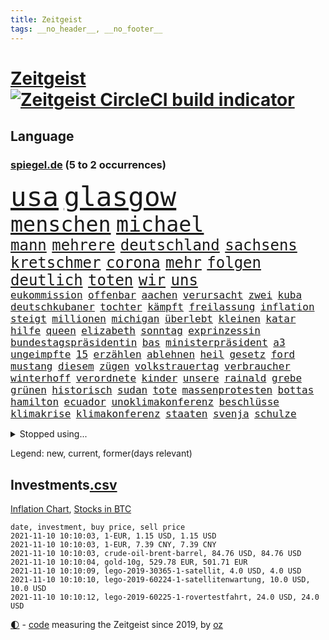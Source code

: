 ```yaml
---
title: Zeitgeist
tags: __no_header__, __no_footer__
---
```


# [Zeitgeist](https://oliz.io/zeitgeist/) [![Zeitgeist CircleCI build indicator](https://circleci.com/gh/ooz/zeitgeist.svg?style=shield)](https://circleci.com/gh/ooz/zeitgeist)

## Language

<h3><a href="https://www.spiegel.de" target="_blank">spiegel.de</a> (5 to 2 occurrences)</h3>
<p style="font-family:monospace">
<span style="font-size:32pt"><a href="news_links.html#usa" class="current">usa</a></span>
<span style="font-size:32pt"><a href="news_links.html#glasgow" class="current">glasgow</a></span>
<br>
<span style="font-size:25pt"><a href="news_links.html#menschen" class="current">menschen</a></span>
<span style="font-size:25pt"><a href="news_links.html#michael" class="current">michael</a></span>
<br>
<span style="font-size:18pt"><a href="news_links.html#mann" class="current">mann</a></span>
<span style="font-size:18pt"><a href="news_links.html#mehrere" class="current">mehrere</a></span>
<span style="font-size:18pt"><a href="news_links.html#deutschland" class="current">deutschland</a></span>
<span style="font-size:18pt"><a href="news_links.html#sachsens" class="current">sachsens</a></span>
<span style="font-size:18pt"><a href="news_links.html#kretschmer" class="current">kretschmer</a></span>
<span style="font-size:18pt"><a href="news_links.html#corona" class="current">corona</a></span>
<span style="font-size:18pt"><a href="news_links.html#mehr" class="current">mehr</a></span>
<span style="font-size:18pt"><a href="news_links.html#folgen" class="current">folgen</a></span>
<span style="font-size:18pt"><a href="news_links.html#deutlich" class="current">deutlich</a></span>
<span style="font-size:18pt"><a href="news_links.html#toten" class="current">toten</a></span>
<span style="font-size:18pt"><a href="news_links.html#wir" class="current">wir</a></span>
<span style="font-size:18pt"><a href="news_links.html#uns" class="current">uns</a></span>
<br>
<span style="font-size:12pt"><a href="news_links.html#eukommission" class="current">eukommission</a></span>
<span style="font-size:12pt"><a href="news_links.html#offenbar" class="current">offenbar</a></span>
<span style="font-size:12pt"><a href="news_links.html#aachen" class="current">aachen</a></span>
<span style="font-size:12pt"><a href="news_links.html#verursacht" class="current">verursacht</a></span>
<span style="font-size:12pt"><a href="news_links.html#zwei" class="current">zwei</a></span>
<span style="font-size:12pt"><a href="news_links.html#kuba" class="current">kuba</a></span>
<span style="font-size:12pt"><a href="news_links.html#deutschkubaner" class="new">deutschkubaner</a></span>
<span style="font-size:12pt"><a href="news_links.html#tochter" class="current">tochter</a></span>
<span style="font-size:12pt"><a href="news_links.html#kämpft" class="current">kämpft</a></span>
<span style="font-size:12pt"><a href="news_links.html#freilassung" class="current">freilassung</a></span>
<span style="font-size:12pt"><a href="news_links.html#inflation" class="current">inflation</a></span>
<span style="font-size:12pt"><a href="news_links.html#steigt" class="current">steigt</a></span>
<span style="font-size:12pt"><a href="news_links.html#millionen" class="current">millionen</a></span>
<span style="font-size:12pt"><a href="news_links.html#michigan" class="new">michigan</a></span>
<span style="font-size:12pt"><a href="news_links.html#überlebt" class="current">überlebt</a></span>
<span style="font-size:12pt"><a href="news_links.html#kleinen" class="current">kleinen</a></span>
<span style="font-size:12pt"><a href="news_links.html#katar" class="current">katar</a></span>
<span style="font-size:12pt"><a href="news_links.html#hilfe" class="current">hilfe</a></span>
<span style="font-size:12pt"><a href="news_links.html#queen" class="current">queen</a></span>
<span style="font-size:12pt"><a href="news_links.html#elizabeth" class="current">elizabeth</a></span>
<span style="font-size:12pt"><a href="news_links.html#sonntag" class="current">sonntag</a></span>
<span style="font-size:12pt"><a href="news_links.html#exprinzessin" class="new">exprinzessin</a></span>
<span style="font-size:12pt"><a href="news_links.html#bundestagspräsidentin" class="current">bundestagspräsidentin</a></span>
<span style="font-size:12pt"><a href="news_links.html#bas" class="current">bas</a></span>
<span style="font-size:12pt"><a href="news_links.html#ministerpräsident" class="current">ministerpräsident</a></span>
<span style="font-size:12pt"><a href="news_links.html#a3" class="current">a3</a></span>
<span style="font-size:12pt"><a href="news_links.html#ungeimpfte" class="current">ungeimpfte</a></span>
<span style="font-size:12pt"><a href="news_links.html#15" class="current">15</a></span>
<span style="font-size:12pt"><a href="news_links.html#erzählen" class="current">erzählen</a></span>
<span style="font-size:12pt"><a href="news_links.html#ablehnen" class="new">ablehnen</a></span>
<span style="font-size:12pt"><a href="news_links.html#heil" class="current">heil</a></span>
<span style="font-size:12pt"><a href="news_links.html#gesetz" class="current">gesetz</a></span>
<span style="font-size:12pt"><a href="news_links.html#ford" class="current">ford</a></span>
<span style="font-size:12pt"><a href="news_links.html#mustang" class="current">mustang</a></span>
<span style="font-size:12pt"><a href="news_links.html#diesem" class="current">diesem</a></span>
<span style="font-size:12pt"><a href="news_links.html#zügen" class="current">zügen</a></span>
<span style="font-size:12pt"><a href="news_links.html#volkstrauertag" class="new">volkstrauertag</a></span>
<span style="font-size:12pt"><a href="news_links.html#verbraucher" class="current">verbraucher</a></span>
<span style="font-size:12pt"><a href="news_links.html#winterhoff" class="new">winterhoff</a></span>
<span style="font-size:12pt"><a href="news_links.html#verordnete" class="current">verordnete</a></span>
<span style="font-size:12pt"><a href="news_links.html#kinder" class="current">kinder</a></span>
<span style="font-size:12pt"><a href="news_links.html#unsere" class="current">unsere</a></span>
<span style="font-size:12pt"><a href="news_links.html#rainald" class="new">rainald</a></span>
<span style="font-size:12pt"><a href="news_links.html#grebe" class="new">grebe</a></span>
<span style="font-size:12pt"><a href="news_links.html#grünen" class="current">grünen</a></span>
<span style="font-size:12pt"><a href="news_links.html#historisch" class="current">historisch</a></span>
<span style="font-size:12pt"><a href="news_links.html#sudan" class="current">sudan</a></span>
<span style="font-size:12pt"><a href="news_links.html#tote" class="current">tote</a></span>
<span style="font-size:12pt"><a href="news_links.html#massenprotesten" class="current">massenprotesten</a></span>
<span style="font-size:12pt"><a href="news_links.html#bottas" class="current">bottas</a></span>
<span style="font-size:12pt"><a href="news_links.html#hamilton" class="current">hamilton</a></span>
<span style="font-size:12pt"><a href="news_links.html#ecuador" class="current">ecuador</a></span>
<span style="font-size:12pt"><a href="news_links.html#unoklimakonferenz" class="current">unoklimakonferenz</a></span>
<span style="font-size:12pt"><a href="news_links.html#beschlüsse" class="new">beschlüsse</a></span>
<span style="font-size:12pt"><a href="news_links.html#klimakrise" class="current">klimakrise</a></span>
<span style="font-size:12pt"><a href="news_links.html#klimakonferenz" class="current">klimakonferenz</a></span>
<span style="font-size:12pt"><a href="news_links.html#staaten" class="current">staaten</a></span>
<span style="font-size:12pt"><a href="news_links.html#svenja" class="new">svenja</a></span>
<span style="font-size:12pt"><a href="news_links.html#schulze" class="current">schulze</a></span>
</p>
<details>
<summary>Stopped using...</summary>
<p class="former" style="font-size:12pt">
franziska(389) giffey(389) drosten(387) erneuter(387) gemeinden(387) kandidatinnen(387) konzernchef(387) legendären(387) christoph(386) geduld(386) gefährden(386) gekürt(386) gelernt(386) lufthansa(386) misshandelt(386) vertreten(386) wald(386) erscheinen(385) lautet(385) literatur(385) magdeburg(385) maria(385) massiv(385) reiche(385) spielten(385) tode(385) usbehörden(385) volker(385) 99(384) anerkennen(384) beweisen(384) ehefrau(384) france(384) gelegt(384) ikone(384) insekten(384) mordfall(384) persönliche(384) reiner(384) richten(384) sicherheitskräfte(384) verwirrung(384) youtube(384) zurückgetreten(384) überzeugt(384) altmaier(383) astrazeneca(383) attackieren(383) b(383) depressionen(383) harter(383) haseloff(383) hunde(383) kassiert(383) stärken(383) turin(383) verriet(383) verzweifelt(383) zugunsten(383) asiatischen(382) bundesamt(382) coronaschnelltests(382) einstigen(382) einzelne(382) engagement(382) figuren(382) hoffen(382) konflikte(382) räumen(382) schlimmsten(382) spaniens(382) tieren(382) vermeintliche(382) zunehmende(382) arbeitsbedingungen(381) beeinflussen(381) benjamin(381) besseren(381) dahin(381) digitaler(381) erziehung(381) fabrik(381) grünheide(381) massiver(381) schnee(381) südkorea(381) terrormiliz(381) zeuge(381) ärzten(381) doku(380) fauci(380) flugzeuge(380) geschlagen(380) kleiner(380) liege(380) länderchefs(380) mars(380) offensive(380) spanischen(380) stanley(380) usregierung(380) verbietet(380) wechsel(380) 125(379) 2011(379) 37(379) beklagen(379) bewährung(379) einzug(379) kündigung(379) leistung(379) menschenrechte(379) radsport(379) times(379) trainieren(379) umstrittener(379) unabhängige(379) vertrag(379) weißen(379) zurzeit(379) anschläge(378) arbeitgeber(378) finanzaufsicht(378) gelsenkirchen(378) härter(378) kompliziert(378) niveau(378) prinzessin(378) recherchen(378) toren(378) österreicher(378) aufgehoben(377) autohersteller(377) bilden(377) diskriminierung(377) eingeschränkt(377) eugh(377) freund(377) heiko(377) hölle(377) kippen(377) klein(377) machthaber(377) oma(377) richtige(377) schulkinder(377) studierenden(377) sächsischen(377) ulm(377) usgericht(377) 1945(376) auswertung(376) beschluss(376) emotionalen(376) fahrrad(376) galten(376) lebt(376) parlamentswahl(376) regt(376) riss(376) usschauspielerin(376) 52(375) ausflug(375) freunden(375) geheimnis(375) halbfinale(375) höchststand(375) vorzeitige(375) vorübergehend(375) weltgesundheitsorganisation(375) wettlauf(375) zweifeln(375) zwischenzeitlich(375) babys(374) erfuhr(374) gestrichen(374) jahrhundert(374) leitet(374) nachspiel(374) schwachen(374) sexuell(374) stellten(374) unterricht(374) virologen(374) 130(373) aufgegeben(373) aufschwung(373) billie(373) entscheidend(373) leiten(373) maximilian(373) reporter(373) schlicht(373) sports(373) ton(373) zuversichtlich(373) ausmaß(372) crash(372) dominic(372) einsetzen(372) enthüllt(372) geprüft(372) rechtsaußen(372) schwierig(372) verteilung(372) christdemokraten(371) kommission(371) untersuchen(371) verband(371) volle(371) vorjahr(371) entsetzt(370) fake(370) fakten(370) form(370) hürden(370) i(370) meist(370) quer(370) schnellste(370) barbara(369) dar(369) demokratische(369) frachter(369) offizielle(369) reagierten(369) stieß(369) überlebende(369) auslösen(368) gesprächen(368) patient(368) verläufen(368) zahlte(368) zimmer(368) zurücktreten(368) eurecht(367) mangel(367) ministerium(367) nerven(367) 17jährige(366) manipulierte(366) pipeline(366) womit(366) 1500(365) aufarbeitung(365) beantragt(365) jahrestag(365) juristen(365) mobile(365) nase(365) offiziellen(365) schumacher(365) säugling(365) 25jährigen(364) außerhalb(364) defensive(364) gerechnet(364) gesundheitsministerium(364) iphone(364) rechtzeitig(364) gekämpft(363) kevin(363) krawallen(363) ergebnissen(362) großem(362) schief(362) hinten(361) probe(360) spenden(360) bürgerkrieg(359) erzielte(359) fehlern(359) nationalteam(359) präsenzunterricht(359) schrecken(359) älter(359) deutliches(358) kippt(358) verheerend(358) analysiert(357) erwachsenen(357) landwirtschaft(357) america(356) beweise(356) einschränkung(356) versagen(356) drin(355) insolvenz(355) katholischen(355) äußerte(355) halbe(354) orten(354) samt(354) sprachen(354) tansania(353) wem(353) angehörige(352) ausgeweitet(352) justin(350) verfassungsgericht(350) wendet(350) bester(349) kräfte(349) hinweis(348) mischung(348) vermissten(348) dr(347) krisen(347) benötigte(346) flughafens(346) intelligenz(346) kleinkind(345) niedrig(345) runden(345) minderjährigen(344) flüchtete(343) fähigkeiten(343) missachtung(343) anschlägen(342) beobachtung(342) georg(342) jurist(342) gläubige(341) knacken(341) schottische(341) erhöhung(340) tyson(339) gesundheitliche(338) kontert(338) beschuldigte(337) divers(337) laufbahn(337) persönliches(337) verhinderte(337) vorgenommen(337) coronajahr(336) geflohen(336) sammelte(336) mittelpunkt(335) nächstes(335) dorf(334) trick(334) zeitung(334) betrieben(333) einblicke(333) bbc(331) nebenwirkungen(331) rückgängig(330) tragischen(330) 56(329) personalie(329) eingeliefert(328) existenz(328) fremden(327) gesetzlichen(327) empfinden(326) sammeln(325) schweine(323) riesigen(321) lockern(320) unicef(320) würdigung(320) schach(319) bestechung(318) schadensersatz(318) verweigerte(318) 32jährigen(317) maschinen(315) zusätzliche(315) übergriffen(314) gesundheitsministers(310) interviews(308) vertrauten(308) rächen(307) kilo(306) rekorde(306) kolleginnen(305) souveränität(304) bundestagsabgeordnete(303) katzen(303) schiffe(303) nordosten(301) karolina(295) heidelberg(294) saisonende(294) einsatzkräften(292) louis(292) adler(290) mangelnde(289) stationiert(288) heimatland(287) dosis(286) aufgebot(282) testpflicht(281) ausbeutung(280) jagt(278) cent(277) infos(276) sehe(272) dokumentieren(271) haut(271) lego(270) wiedervereinigung(270) amazons(268) radsportler(268) sondersitzung(268) erleichtert(265) verheißt(265) bergsteiger(263) gelöscht(263) expräsidenten(258) heutige(258) rüdiger(256) estland(255) staatsschutz(255) ausstellung(254) vorfälle(254) macher(253) sparkassen(253) v(252) geschrumpft(251) behindern(250) belästigt(250) geiselnahme(250) soldatinnen(250) stromnetz(250) stärkste(250) großstädten(248) regierungsbildung(248) indiens(247) italiener(247) california(245) medaille(242) günstig(240) bischof(239) recherchiert(239) belgier(237) hilferuf(236) marsmission(235) finanziellen(231) hochschulen(231) todesursache(230) universitäten(230) ausländischen(229) orte(228) wildnis(228) paaren(227) tierschützer(227) 13jährigen(224) niemals(224) gebildet(221) redaktion(221) bälle(218) abgeschnitten(214) bargeld(214) ermittlungsverfahren(213) topfavorit(213) tvinterview(213) erteilte(211) anzutreten(210) reue(210) campus(209) provider(208) sexuellem(204) forciert(203) zypern(199) kellner(197) zoff(197) miriam(196) modellprojekt(196) geehrt(191) schwimmstar(190) werte(189) gew(188) zufriedener(187) gnabry(186) nett(183) tempolimit(183) brian(182) lebensgefährliche(181) ulrike(181) massachusetts(180) ladesäulen(178) raúl(177) komme(176) motorrad(176) reichtum(175) steuerreform(171) raumfahrt(170) vertraut(170) blue(169) erzürnt(169) origin(169) abgezogen(168) besonderes(166) rekonstruktion(162) übten(162) philippinischen(161) verfassungsgerichts(161) zurückzukehren(161) ausgewählt(159) berücksichtigt(159) verfilmung(159) mögliches(158) randale(158) fronten(156) litten(156) nsdap(155) impfgegner(154) bundesfinanzhof(153) erholen(153) freigegeben(152) gefälscht(150) energieagentur(149) felix(149) parlamentswahlen(147) akzeptieren(146) tank(146) zentralrat(145) anhaltende(143) psyche(143) revolutionieren(143) jüdisches(142) testzentren(142) fox(141) stellenweise(141) untersuchungsbericht(141) ausbildung(139) formel1rennen(139) zerstörungen(139) kuntz(138) laute(137) notlandung(137) schweinen(137) 60jähriger(136) ambitionierte(136) menschenmenge(136) umfang(136) organisierten(135) verschwörungsmythen(135) zentralbank(135) ausgebremst(134) formiert(134) my(134) zweifelhaften(134) ifoumfrage(133) südchinesisches(133) terroranschlägen(133) träumt(133) kultusminister(132) materialmangel(132) schwäche(132) hit(131) hunderttausenden(130) künstlerische(130) eingemischt(129) rücktrittsgesuch(129) allgegenwärtig(128) jon(128) mitspielen(128) europameister(127) traditionelle(127) volk(127) deutschlandkoalition(126) generell(126) guido(126) seither(126) 28jähriger(125) jamaika(125) pflegte(125) vorerkrankungen(125) ultrarechte(124) amthor(123) kühnert(123) präsidium(123) straftat(123) weltall(123) beihilfe(122) luftraum(122) schämt(122) streik(122) krankheiten(121) mary(120) schimpft(120) webber(120) bahnt(119) castillo(119) demenz(118) missbrauchsprozess(118) akkreditierung(117) befassen(116) ferieninsel(116) spitzenpolitiker(116) versichert(116) neumünster(114) wahlbeteiligung(114) antisemitisch(113) aufgebaut(113) hindukusch(112) ki(112) vorwarnung(112) gerichtlich(111) bundeswehreinsatz(110) gewässer(109) übertraf(109) akademie(108) leroy(107) phuket(107) sané(107) stilkritik(107) stockt(107) verfügen(107) wissenschaften(107) geldwäsche(106) schillerndsten(105) vierter(105) ed(104) sätze(104) gesungen(103) motiviert(103) chaotischen(102) großraum(102) slowenien(102) impfstoffproduktion(101) ortskräfte(101) tadej(101) afghanistanmission(100) lehrergewerkschaft(100) radprofis(100) 33jährige(99) vorläufige(99) coronasommer(98) offensivspieler(98) pogačar(98) präsentierte(98) gewürdigt(97) versehen(97) wäldern(97) überflutungen(97) kronzeugen(96) murray(96) c(95) missbrauchsopfer(95) radprofi(95) überflutet(95) beinen(94) coronaherbst(94) schilderte(94) tusk(94) fachen(93) fury(93) lieferengpässen(93) winde(93) wmkampf(93) führten(92) leser(92) leserinnen(92) perfekten(92) sortiert(92) vertragsverlängerung(92) evakuieren(91) finalen(91) giorgio(91) hanau(91) list(91) superstars(91) untreue(91) bremerhaven(90) dämmstoffe(90) hausnummer(90) impfwirksamkeit(90) mandat(90) notwendige(90) technischen(90) zumeist(90) cecilia(89) einsetzt(89) forschungsteam(89) jüngster(89) moscheen(89) stapfen(89) verschafften(89) ciao(88) havannasyndrom(88) jährlichen(88) bausteine(87) dankte(87) komfort(87) lästert(87) mysteriösen(87) anstatt(86) irischer(86) schwerelosigkeit(86) vitra(86) vizepräsidentin(86) wohnwagen(86) gelaufen(85) henry(85) tu(85) usunternehmen(85) aneinander(84) assimilieren(84) blockchain(84) erweisen(84) formel1pressestimmen(84) haar(84) impfzahlen(84) megan(84) sechsstellige(84) terrorprozess(84) ahrweiler(83) bemerkenswerter(83) europäerinnen(83) klassikers(83) lukrative(83) prägendsten(83) sturzfluten(83) halfen(82) höchstwert(82) nachgehen(82) notlanden(82) 1964(81) psychiatrischen(81) truck(81) unterscheiden(81) vertretung(81) begreifen(80) beseitigen(80) erscheint(80) nächte(80) usstars(80) zuliebe(80) falschgeld(79) heiratsantrag(79) immunsystem(79) katastrophenschutz(79) malariaimpfstoff(79) nürburgring(79) akzeptiert(78) bahnkunden(78) baupreise(78) auszahlungen(77) ernteausfälle(77) israelischem(77) mutterkonzerns(77) rechtsfehler(77) umlauf(77) alaska(76) bankenaufseher(76) beeinträchtigt(76) boulevard(76) bye(76) einlegen(76) erfordert(76) haas(76) marsalek(76) ringe(76) sirenen(76) transportieren(76) are(75) beibringen(75) eindeutigen(75) freut's(75) kennzeichnen(75) philippinische(75) populär(75) vergessenen(75) zwischenfälle(75) coronagipfel(74) erkunden(74) körperliche(74) 700(73) bemerkbar(73) geheimdienstchef(73) silbermedaille(73) sinfonien(73) stellvertreter(73) vorlauf(73) carrie(72) demonstrierten(72) malaria(72) nwort(72) reese(72) rückendeckung(72) simulieren(72) witherspoon(72) aniston(71) kriegsführung(71) prüfungen(71) eilt(70) fußballverbände(70) get(70) gloria(70) günstiges(70) hartnäckig(70) impfwilligen(70) kärnten(70) köpfen(70) libanesischen(70) südsudan(70) twitch(70) attentäters(69) bellido(69) hochsprung(69) bereitete(68) erdrutschen(68) gladbacher(68) heilbronn(68) jährt(68) keinerlei(68) lebenden(68) löschen(68) ukrainischer(68) verheiratet(68) ökologischen(68) abflug(67) achtjährige(67) bezogen(67) hallo(67) obergrenze(67) tödlichste(67) wanderung(67) übertragen(67) angegeben(66) durchbricht(66) einspruch(66) gesa(66) scherzt(66) aktiviert(65) erhofft(65) gewagt(65) schiefgehen(65) aktivieren(64) beträge(64) eintreten(64) entdecker(64) kelly(64) kundschaft(64) paket(64) satte(64) store(64) vorwurfs(64) we(64) akteure(63) cdupräsidium(63) gestreikt(63) materialengpässen(63) medaillenspiegel(63) polizeiwache(63) problematische(63) 90/die(62) doha(62) jungtiere(62) juristisches(62) lagebericht(62) leib(62) unternommen(62) verdeckten(62) vorläufigen(62) dolmetscher(61) steiles(61) verschleppten(61) europäisches(60) grippeviren(60) kontaktpersonen(60) machine(60) pandora(60) verbrachte(60) verbrannt(60) waffengewalt(60) ehen(59) engsten(59) heiße(59) ölpreise(59) anstrengungen(58) beobachteten(58) diejenigen(58) handelte(58) keulen(58) rückruf(58) straßenverkehr(58) wissing(58) absender(57) ausbleibt(57) forschern(57) gesundheitswesen(57) linksextremismus(57) nouripour(57) omid(57) reuter(57) schräg(57) teslagigafactory(57) 132(56) eigenständigkeit(56) hochdruck(56) immobilienpreise(56) knast(56) lieferschwierigkeiten(56) tankstellen(56) ussenat(56) algorithmen(55) ebolavirus(55) fiasko(55) migrationsgeschichte(55) schnellster(55) steil(55) umfassenden(55) 39jähriger(54) geleistet(54) immobilien(54) klassen(54) retteten(54) schweres(54) tierwelt(54) geleakt(53) kriminalreporters(53) polnisches(53) vegan(53) abfinden(52) behinderungen(52) betriebenen(52) investiert(52) kobra(52) krebszellen(52) burkhard(51) geringe(51) schrieben(51) aberkannt(50) befreiung(50) emirat(50) kampfflugzeugen(50) schleppen(50) stacheldrahtzaun(50) 73(49) aufgegriffen(49) facebookkonzern(49) jetski(49) jetskifahrer(49) messungen(49) nadia(49) regulierung(49) rettungsflüge(49) strafverfolger(49) afghanistaneinsatz(48) gangs(48) involviert(48) jake(48) seelische(48) alpine(47) angestellten(47) generalinspekteur(47) größen(47) hawaii(47) missionen(47) peinliche(47) schwachstellen(47) überraschende(47) abziehen(46) chaotische(46) heilmittel(46) stoppten(46) vermeldet(46) weltberühmte(46) fahndung(45) friedensnobelpreisträgerin(45) inselstaats(45) katastrophalen(45) positionieren(45) trotzen(45) zusage(45) bußgelder(44) dringender(44) imker(44) insektensterben(44) kaminski(44) lebende(44) modellprojekte(44) mops(44) riesenrad(44) streikenden(44) abgeordnetenhauswahl(43) abgewendet(43) anschlags(43) fressen(43) geo(43) hexen(43) hexerei(43) onehitwonder(43) toxische(43) 1138(42) bayerischer(42) gewölbe(42) regale(42) spdgeneralsekretär(42) windrädern(42) gelsenkirchener(41) grenzregion(41) innovationen(41) personenkult(41) straßenrennen(41) urteilt(41) angeschlossen(40) blutspende(40) eifersucht(40) modernisierung(40) protokoll(40) stranden(40) beeinträchtigen(39) gelähmt(39) geständnis(39) herrschten(39) sorry(39) wettete(39) abbrechen(38) cats(38) irreguläre(38) musicals(38) operationen(38) rotgrünroten(38) startplatz(38) volkspartei(38) betrugsfall(37) dringendsten(37) integration(37) undenkbar(37) vereinen(37) wahllokalen(37) 52jährigen(36) co₂ausstoß(36) diskriminierend(36) finanzlücke(36) flicks(36) lagers(36) mitarbeitende(36) spiegelkorrespondent(36) tuberkulose(36) 173(35) angeworben(35) ausreichende(35) außenverteidiger(35) heftigere(35) kuban(35) parteikollegen(35) stillstand(35) tilman(35) verzichtete(35) wiederholung(35) aschewolke(34) ordnete(34) vollstreckt(34) agenten(33) bedacht(33) defekte(33) gemeinsamkeiten(33) geschosse(33) ifo(33) kaution(33) korrigierte(33) sponsert(33) vergewaltigte(33) tarifverhandlungen(32) vorteil(32) wiens(32) wohnungsnot(32) autounfall(31) exmitarbeiter(31) gasversorger(31) komplott(31) umgebracht(31) beigetragen(30) einklagen(30) erzbischof(30) euländern(30) gestimmt(30) jamaikakoalition(30) nobelpreisträger(30) weltraumtourismus(30) wertet(30) zugehörigkeit(30) beförderung(29) großbank(29) interviewen(29) mehrwertsteuersenkung(29) angezündet(28) anheben(28) durchgefallen(28) kylie(28) morgan(28) spitzenspiel(28) syrers(28) söders(28) verbrauchern(28) bruch(27) csuvorsitzenden(27) fälschung(27) tatverdacht(27) tweets(27) feminismus(26) schiefgelaufen(26) bekundet(25) defizite(25) exbürgermeister(25) manövern(25) physiker(25) sitz(25) wählten(25) älteste(25) blutiger(24) immobilienriesen(24) justizministerium(24) krisenkonzern(24) rheinneckarkreis(24) unheimliche(24) weltbank(24) aufgibt(23) balkon(23) enkelin(23) rückschlägen(23) beeinflusst(22) beugen(22) genügt(22) kathedrale(22) mischen(22) mobil(22) texanischen(22) tvauftritt(22) wada(22) zusammenbrechen(22) ähnlicher(22) alberto(21) barriere(21) gehofft(21) heizung(21) salazar(21) 250000(20) 9000(20) betrugsvorwürfe(20) brennstoff(20) dubioser(20) ehrung(20) emotionen(20) epische(20) fluglinie(20) gendersternchen(20) migrant(20) polenz(20) rechtsextremist(20) ruprecht(20) synagoge(20) weinsberg(20) zinszahlung(20) ärmeren(20) eruptionen(19) krankenkassen(19) lavastrom(19) mitläufer(19) mutmaßliches(19) rucksack(19) wesen(19) berlinwahl(18) direkte(18) idaroberstein(18) mehrjährigen(18) schüller(18) staatengemeinschaft(18) tristesse(18) heinrich(17) makellos(17) schuldenobergrenze(17) tankstellenkassierer(17) wertschätzung(17) überalterung(17) antisemitischen(16) erleben(16) grippeimpfung(16) kongo(16) kulturwandel(16) mockridge(16) zurückzahlen(16) erik(15) grenzwerten(15) kosteten(15) landeswahlleiterin(15) malottki(15) manipulationsvorwürfen(15) sozialverbände(15) usjustiz(15) aukus(14) meistens(14) minus(14) namensliste(14) agent(13) entführern(13) nobelpreis(13) witze(13) arbeitgebern(12) befreiungsschlag(12) entwickler(12) sondierungsgespräche(12) sozialismus(12) unterhaus(12) wortführer(12) benzinkrise(11) fatales(11) grundlegende(11) götz(11) nimm(11) schiitischen(11) straftätern(11) tüfteln(11) verhaltener(11)
</p>
</details>
<p>Legend: <span class="new">new</span>, <span class="current">current</span>, <span class="former">former(days relevant)</span></p>

## Investments[.csv](investments.csv)

[Inflation Chart](https://inflationchart.com),
[Stocks in BTC](https://stonksinbtc.xyz/)

```
date, investment, buy price, sell price
2021-11-10 10:10:03, 1-EUR, 1.15 USD, 1.15 USD
2021-11-10 10:10:03, 1-EUR, 7.39 CNY, 7.39 CNY
2021-11-10 10:10:03, crude-oil-brent-barrel, 84.76 USD, 84.76 USD
2021-11-10 10:10:04, gold-10g, 529.78 EUR, 501.71 EUR
2021-11-10 10:10:09, lego-2019-30365-1-satellit, 4.0 USD, 4.0 USD
2021-11-10 10:10:10, lego-2019-60224-1-satellitenwartung, 10.0 USD, 10.0 USD
2021-11-10 10:10:12, lego-2019-60225-1-rovertestfahrt, 24.0 USD, 24.0 USD
```

<footer>
<a href="javascript:toggleTheme()" class="nav">🌓</a>
- <a href="https://github.com/ooz/zeitgeist">code</a> measuring the Zeitgeist since 2019, by <a href="https://oliz.io">oz</a>
</footer>
